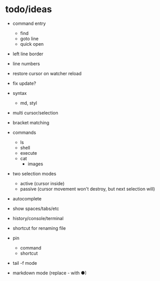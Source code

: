 # todo/ideas

- command entry
    - find
    - goto line
    - quick open
    
- left line border
- line numbers

- restore cursor on watcher reload
- fix update?

- syntax
    - md, styl

- multi cursor/selection
- bracket matching

- commands
    - ls
    - shell
    - execute
    - cat
        - images

- two selection modes
    - active (cursor inside)
    - passive (cursor movement won't destroy, but next selection will)

- autocomplete
- show spaces/tabs/etc
- history/console/terminal
- shortcut for renaming file
- pin
     - command
     - shortcut
- tail -f mode
- markdown mode (replace - with ●)
